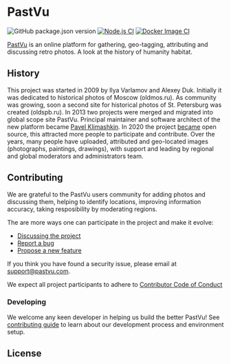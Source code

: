 # PastVu
![GitHub package.json version](https://img.shields.io/github/package-json/v/pastvu/pastvu)
[![Node.js CI](https://github.com/PastVu/pastvu/actions/workflows/node.js.yml/badge.svg)](https://github.com/PastVu/pastvu/actions/workflows/node.js.yml)
[![Docker Image CI](https://github.com/PastVu/pastvu/actions/workflows/docker-image.yml/badge.svg)](https://github.com/PastVu/pastvu/actions/workflows/docker-image.yml)

[PastVu](https://pastvu.com/) is an online platform for gathering, geo-tagging, attributing and discussing retro photos. A look at the history of humanity habitat.

## History

This project was started in 2009 by Ilya Varlamov and Alexey Duk. Initially it
was dedicated to historical photos of Moscow (oldmos.ru). As community was
growing, soon a second site for historical photos of St. Petersburg was
created (oldspb.ru). In 2013 two projects were merged and migrated into global
scope site PastVu. Principal maintainer and software architect of the new
platform became [Pavel Klimashkin](https://github.com/klimashkin). In 2020 the
project [became](https://pastvu.com/news/149) open source, this attracted more
people to participate and contribute.  Over the years, many people have
uploaded, attributed and geo-located images (photographs, paintings,
drawings), with support and leading by regional and global moderators and
administrators team.

## Contributing

We are grateful to the PastVu users community for adding photos and discussing
them, helping to identify locations, improving information accuracy, taking
resposibility by moderating regions.

The are more ways one can participate in the project and make it evolve:

* [Discussing the project](https://github.com/PastVu/pastvu/discussions)
* [Report a bug](https://github.com/PastVu/pastvu/issues/new?labels=Bug)
* [Propose a new feature](https://github.com/PastVu/pastvu/issues/new?labels=Feature%20Request)

If you think you have found a security issue, please email at [support@pastvu.com](mailto:support@pastvu.com).

We expect all project participants to adhere to [Contributor Code of Conduct](CODE_OF_CONDUCT.md)

### Developing

We welcome any keen developer in helping us build the better PastVu! See
[contributing guide](CONTRIBUTING.md) to learn about our development process
and environment setup.

## License

